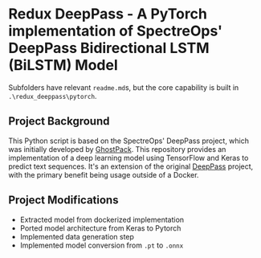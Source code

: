 **Redux DeepPass - A PyTorch implementation of SpectreOps' DeepPass Bidirectional LSTM (BiLSTM) Model**
==========================
Subfolders have relevant `readme.md`s, but the core capability is built in `.\redux_deeppass\pytorch`.

**Project Background**
---------------------

This Python script is based on the SpectreOps' DeepPass project, which was initially developed by [GhostPack](https://github.com/GhostPack). This repository provides an implementation of a deep learning model using TensorFlow and
Keras to predict text sequences. It's an extension of the original [DeepPass](https://github.com/GhostPack/DeepPass) project, with the primary benefit being usage outside of a Docker.

**Project Modifications**
---------------------

- Extracted model from dockerized implementation
- Ported model architecture from Keras to Pytorch
- Implemented data generation step
- Implemented model conversion from `.pt` to `.onnx`
